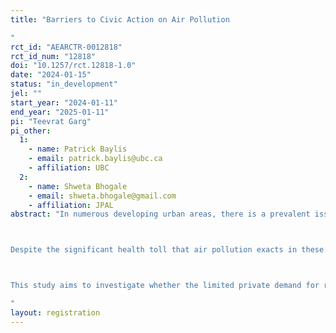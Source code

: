 ```yaml
---
title: "Barriers to Civic Action on Air Pollution
"
rct_id: "AEARCTR-0012818"
rct_id_num: "12818"
doi: "10.1257/rct.12818-1.0"
date: "2024-01-15"
status: "in_development"
jel: ""
start_year: "2024-01-11"
end_year: "2025-01-11"
pi: "Teevrat Garg"
pi_other:
  1:
    - name: Patrick Baylis
    - email: patrick.baylis@ubc.ca
    - affiliation: UBC
  2:
    - name: Shweta Bhogale
    - email: shweta.bhogale@gmail.com
    - affiliation: JPAL
abstract: "In numerous developing urban areas, there is a prevalent issue of high levels of air pollution, leading to increasingly severe consequences. The World Health Organization (WHO) estimates that one out of every nine global deaths can be attributed to air pollution, with 90% of these fatalities occurring in low and middle-income countries (WHO 2016). This problem is particularly critical in India, which is home to 14 of the world's 20 most polluted cities. Some estimates suggest that if New Delhi were to meet the air quality standards set by the WHO, it could potentially extend the average life expectancy by up to 10 years (Greenstone and Fan, 2019).

Despite the significant health toll that air pollution exacts in these areas, there is a notable absence of public pressure on elected officials to implement policy solutions that would improve air quality. The demand for air quality improvements among the public seems to be relatively low. However, information has the potential to be a powerful tool in aligning people's beliefs and preferences with the goal of cleaner air, thereby incentivizing policymakers to respond to this demand. The central questions here are: Can information be a driving force in generating civic demand for better air quality? And in what manner does information act as a barrier? Is it more critical to emphasize the adverse effects of pollution exposure (related to individual stakes and beliefs) or to help citizens overcome the perception that this issue cannot be resolved by highlighting state capacity and action (fatalism concerning state)?

This study aims to investigate whether the limited private demand for reductions in air pollution plays a significant role in explaining the persistence of poor air quality. Such an understanding is crucial for governments to prioritize efforts to combat air pollution and reduce pollution-related mortality. To achieve this goal, we intend to conduct an incentivized field experiment to gauge and compare private demand for cleaner air with the corresponding willingness of the public to engage in various civic actions that would lead to improved air quality. Furthermore, we will evaluate how different information treatments influence these measures and whether they increase support for environmental safeguards.
"
layout: registration
---
```


